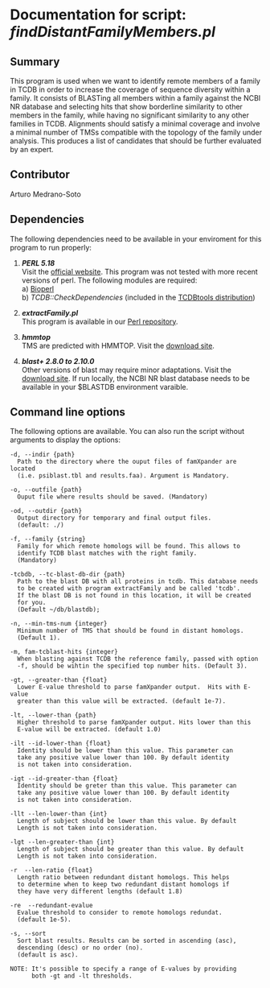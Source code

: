 # Documentation for script: _findDistantFamilyMembers.pl_

## Summary
This program is used when we want to identify remote members of a family in TCDB in order to increase the coverage of sequence diversity within a family. It consists of BLASTing all members within a family against the NCBI NR database and selecting hits that show borderline similarity to other members in the family, while having no significant similarity to any other families in TCDB. Alignments should satisfy a minimal coverage and involve a minimal number of TMSs compatible with the topology of the family under analysis. This produces a list of candidates that should be further evaluated by an expert. 


## Contributor
Arturo Medrano-Soto


## Dependencies
The following dependencies need to be available in your enviroment for this 
program to run properly:

1. **_PERL 5.18_**  
Visit the [official website](https://www.perl.org/). This program 
was not tested with more recent versions of perl. The following modules
are required:  
  a) [Bioperl](https://bioperl.org/)  
  b) _TCDB::CheckDependencies_ (included in the [TCDBtools distribution](https://github.com/SaierLaboratory/TCDBtools))

2. **_extractFamily.pl_**  
This program is available in our [Perl repository](https://github.com/SaierLaboratory/TCDBtools). 

3. **_hmmtop_**  
TMS are predicted with HMMTOP. Visit the [download site](http://www.enzim.hu/hmmtop/html/download.html).

4. **_blast+ 2.8.0 to 2.10.0_**  
Other versions of blast may require minor adaptations. Visit the [download site](https://blast.ncbi.nlm.nih.gov/Blast.cgi?PAGE_TYPE=BlastDocs&DOC_TYPE=Download). If run locally, the NCBI NR blast database needs to be available in your $BLASTDB environment varaible.  


## Command line options
The following options are available. You can also run the 
script without arguments to display the options:

    -d, --indir {path}
      Path to the directory where the ouput files of famXpander are located
      (i.e. psiblast.tbl and results.faa). Argument is Mandatory.

    -o, --outfile {path}
      Ouput file where results should be saved. (Mandatory)

    -od, --outdir {path}
      Output directory for temporary and final output files.
      (default: ./)

    -f, --family {string}
      Family for which remote homologs will be found. This allows to
      identify TCDB blast matches with the right family.
      (Mandatory)

    -tcbdb, --tc-blast-db-dir {path}
      Path to the blast DB with all proteins in tcdb. This database needs 
      to be created with program extractFamily and be called 'tcdb'.
      If the blast DB is not found in this location, it will be created
      for you.
      (Default ~/db/blastdb);

    -n, --min-tms-num {integer}
      Minimum number of TMS that should be found in distant homologs.
      (Default 1).

    -m, fam-tcblast-hits {integer}
      When blasting against TCDB the reference family, passed with option
      -f, should be wihtin the specified top number hits. (Default 3).

    -gt, --greater-than {float}
      Lower E-value threshold to parse famXpander output.  Hits with E-value 
      greater than this value will be extracted. (default 1e-7).

    -lt, --lower-than {path}
      Higher threshold to parse famXpander output. Hits lower than this 
      E-value will be extracted. (default 1.0)

    -ilt --id-lower-than {float}
      Identity should be lower than this value. This parameter can
      take any positive value lower than 100. By default identity
      is not taken into consideration.

    -igt --id-greater-than {float}
      Identity should be greter than this value. This parameter can
      take any positive value lower than 100. By default identity
      is not taken into consideration.

    -llt --len-lower-than {int}
      Length of subject should be lower than this value. By default
      Length is not taken into consideration.

    -lgt --len-greater-than {int}
      Length of subject should be greater than this value. By default
      Length is not taken into consideration.

    -r  --len-ratio {float}
      Length ratio between redundant distant homologs. This helps
      to determine when to keep two redundant distant homologs if
      they have very different lengths (default 1.8)

    -re  --redundant-evalue
      Evalue threshold to consider to remote homologs redundat.
      (default 1e-5).

    -s, --sort
      Sort blast results. Results can be sorted in ascending (asc),
      descending (desc) or no order (no). 
      (default is asc).

    NOTE: It's possible to specify a range of E-values by providing
          both -gt and -lt thresholds.

